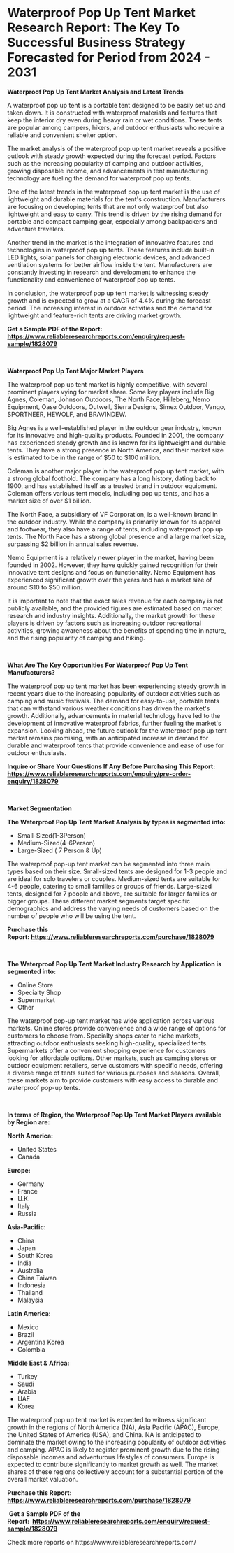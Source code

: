 <p><h1>Waterproof Pop Up Tent Market Research Report: The Key To Successful Business Strategy Forecasted for Period from 2024 - 2031</h1></p><p><strong>Waterproof Pop Up Tent Market Analysis and Latest Trends</strong></p>
<p><p>A waterproof pop up tent is a portable tent designed to be easily set up and taken down. It is constructed with waterproof materials and features that keep the interior dry even during heavy rain or wet conditions. These tents are popular among campers, hikers, and outdoor enthusiasts who require a reliable and convenient shelter option.</p><p>The market analysis of the waterproof pop up tent market reveals a positive outlook with steady growth expected during the forecast period. Factors such as the increasing popularity of camping and outdoor activities, growing disposable income, and advancements in tent manufacturing technology are fueling the demand for waterproof pop up tents.</p><p>One of the latest trends in the waterproof pop up tent market is the use of lightweight and durable materials for the tent's construction. Manufacturers are focusing on developing tents that are not only waterproof but also lightweight and easy to carry. This trend is driven by the rising demand for portable and compact camping gear, especially among backpackers and adventure travelers.</p><p>Another trend in the market is the integration of innovative features and technologies in waterproof pop up tents. These features include built-in LED lights, solar panels for charging electronic devices, and advanced ventilation systems for better airflow inside the tent. Manufacturers are constantly investing in research and development to enhance the functionality and convenience of waterproof pop up tents.</p><p>In conclusion, the waterproof pop up tent market is witnessing steady growth and is expected to grow at a CAGR of 4.4% during the forecast period. The increasing interest in outdoor activities and the demand for lightweight and feature-rich tents are driving market growth.</p></p>
<p><strong>Get a Sample PDF of the Report:&nbsp; <a href="https://www.reliableresearchreports.com/enquiry/request-sample/1828079">https://www.reliableresearchreports.com/enquiry/request-sample/1828079</a></strong></p>
<p>&nbsp;</p>
<p><strong>Waterproof Pop Up Tent Major Market Players</strong></p>
<p><p>The waterproof pop up tent market is highly competitive, with several prominent players vying for market share. Some key players include Big Agnes, Coleman, Johnson Outdoors, The North Face, Hilleberg, Nemo Equipment, Oase Outdoors, Outwell, Sierra Designs, Simex Outdoor, Vango, SPORTNEER, HEWOLF, and BRAVINDEW.</p><p>Big Agnes is a well-established player in the outdoor gear industry, known for its innovative and high-quality products. Founded in 2001, the company has experienced steady growth and is known for its lightweight and durable tents. They have a strong presence in North America, and their market size is estimated to be in the range of $50 to $100 million.</p><p>Coleman is another major player in the waterproof pop up tent market, with a strong global foothold. The company has a long history, dating back to 1900, and has established itself as a trusted brand in outdoor equipment. Coleman offers various tent models, including pop up tents, and has a market size of over $1 billion.</p><p>The North Face, a subsidiary of VF Corporation, is a well-known brand in the outdoor industry. While the company is primarily known for its apparel and footwear, they also have a range of tents, including waterproof pop up tents. The North Face has a strong global presence and a large market size, surpassing $2 billion in annual sales revenue.</p><p>Nemo Equipment is a relatively newer player in the market, having been founded in 2002. However, they have quickly gained recognition for their innovative tent designs and focus on functionality. Nemo Equipment has experienced significant growth over the years and has a market size of around $10 to $50 million.</p><p>It is important to note that the exact sales revenue for each company is not publicly available, and the provided figures are estimated based on market research and industry insights. Additionally, the market growth for these players is driven by factors such as increasing outdoor recreational activities, growing awareness about the benefits of spending time in nature, and the rising popularity of camping and hiking.</p></p>
<p>&nbsp;</p>
<p><strong>What Are The Key Opportunities For Waterproof Pop Up Tent Manufacturers?</strong></p>
<p><p>The waterproof pop up tent market has been experiencing steady growth in recent years due to the increasing popularity of outdoor activities such as camping and music festivals. The demand for easy-to-use, portable tents that can withstand various weather conditions has driven the market's growth. Additionally, advancements in material technology have led to the development of innovative waterproof fabrics, further fueling the market's expansion. Looking ahead, the future outlook for the waterproof pop up tent market remains promising, with an anticipated increase in demand for durable and waterproof tents that provide convenience and ease of use for outdoor enthusiasts.</p></p>
<p><strong>Inquire or Share Your Questions If Any Before Purchasing This Report: <a href="https://www.reliableresearchreports.com/enquiry/pre-order-enquiry/1828079">https://www.reliableresearchreports.com/enquiry/pre-order-enquiry/1828079</a></strong></p>
<p>&nbsp;</p>
<p><strong>Market Segmentation</strong></p>
<p><strong>The Waterproof Pop Up Tent Market Analysis by types is segmented into:</strong></p>
<p><ul><li>Small-Sized(1-3Person)</li><li>Medium-Sized(4-6Person)</li><li>Large-Sized ( 7 Person & Up)</li></ul></p>
<p><p>The waterproof pop-up tent market can be segmented into three main types based on their size. Small-sized tents are designed for 1-3 people and are ideal for solo travelers or couples. Medium-sized tents are suitable for 4-6 people, catering to small families or groups of friends. Large-sized tents, designed for 7 people and above, are suitable for larger families or bigger groups. These different market segments target specific demographics and address the varying needs of customers based on the number of people who will be using the tent.</p></p>
<p><strong>Purchase this Report:&nbsp;<a href="https://www.reliableresearchreports.com/purchase/1828079">https://www.reliableresearchreports.com/purchase/1828079</a></strong></p>
<p>&nbsp;</p>
<p><strong>The Waterproof Pop Up Tent Market Industry Research by Application is segmented into:</strong></p>
<p><ul><li>Online Store</li><li>Specialty Shop</li><li>Supermarket</li><li>Other</li></ul></p>
<p><p>The waterproof pop-up tent market has wide application across various markets. Online stores provide convenience and a wide range of options for customers to choose from. Specialty shops cater to niche markets, attracting outdoor enthusiasts seeking high-quality, specialized tents. Supermarkets offer a convenient shopping experience for customers looking for affordable options. Other markets, such as camping stores or outdoor equipment retailers, serve customers with specific needs, offering a diverse range of tents suited for various purposes and seasons. Overall, these markets aim to provide customers with easy access to durable and waterproof pop-up tents.</p></p>
<p>&nbsp;</p>
<p><strong>In terms of Region, the Waterproof Pop Up Tent Market Players available by Region are:</strong></p>
<p>
    <p> <strong> North America: </strong>
        <ul>
            <li>United States</li>
            <li>Canada</li>
        </ul>
        </p> 
    <p> <strong> Europe: </strong>
        <ul>
            <li>Germany</li>
            <li>France</li>
            <li>U.K.</li>
            <li>Italy</li>
            <li>Russia</li>
        </ul>
        </p> 
    <p> <strong> Asia-Pacific: </strong>
        <ul>
            <li>China</li>
            <li>Japan</li>
            <li>South Korea</li>
            <li>India</li>
            <li>Australia</li>
            <li>China Taiwan</li>
            <li>Indonesia</li>
            <li>Thailand</li>
            <li>Malaysia</li>
        </ul>
        </p> 
    <p> <strong> Latin America: </strong>
        <ul>
            <li>Mexico</li>
            <li>Brazil</li>
            <li>Argentina Korea</li>
            <li>Colombia</li>
        </ul>
        </p> 
    <p> <strong> Middle East & Africa: </strong>
        <ul>
            <li>Turkey</li>
            <li>Saudi</li>
            <li>Arabia</li>
            <li>UAE</li>
            <li>Korea</li>
        </ul>
    </p>
    </p>
<p><p>The waterproof pop up tent market is expected to witness significant growth in the regions of North America (NA), Asia Pacific (APAC), Europe, the United States of America (USA), and China. NA is anticipated to dominate the market owing to the increasing popularity of outdoor activities and camping. APAC is likely to register prominent growth due to the rising disposable incomes and adventurous lifestyles of consumers. Europe is expected to contribute significantly to market growth as well. The market shares of these regions collectively account for a substantial portion of the overall market valuation.</p></p>
<p><strong>Purchase this Report: <a href="https://www.reliableresearchreports.com/purchase/1828079">https://www.reliableresearchreports.com/purchase/1828079</a></strong></p>
<p>&nbsp;<strong>Get a Sample PDF of the Report:&nbsp;&nbsp;<a href="https://www.reliableresearchreports.com/enquiry/request-sample/1828079">https://www.reliableresearchreports.com/enquiry/request-sample/1828079</a></strong></p>
<p><strong></strong></p>
<p>Check more reports on https://www.reliableresearchreports.com/</p>